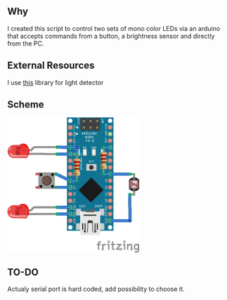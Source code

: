 ## Why
I created this script to control two sets of mono color LEDs via an arduino that accepts commands from a button, a brightness sensor and directly from the PC.

## External Resources
I use [this](https://github.com/QuentinCG/Arduino-Light-Dependent-Resistor-Library) library for light detector

## Scheme

<img src="scheme.png" width="300" alt="300">

## TO-DO

Actualy serial port is hard coded, add possibility to choose it.